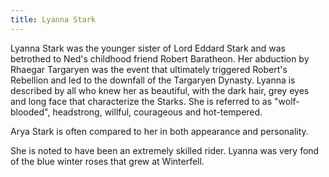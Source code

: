 ```yaml
---
title: Lyanna Stark
---
```


Lyanna Stark was the younger sister of Lord Eddard Stark and was betrothed to Ned's childhood friend Robert Baratheon. Her abduction by Rhaegar Targaryen was the event that ultimately triggered Robert's Rebellion and led to the downfall of the Targaryen Dynasty. Lyanna is described by all who knew her as beautiful, with the dark hair, grey eyes and long face that characterize the Starks. She is referred to as "wolf-blooded", headstrong, willful, courageous and hot-tempered.

Arya Stark is often compared to her in both appearance and personality.

She is noted to have been an extremely skilled rider. Lyanna was very fond of the blue winter roses that grew at Winterfell. 


